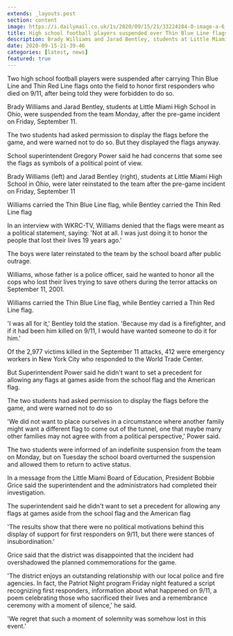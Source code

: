 ```yaml
---
extends: _layouts.post
section: content
image: https://i.dailymail.co.uk/1s/2020/09/15/21/33224284-0-image-a-6_1600200258926.jpg 
title: High school football players suspended over Thin Blue Line flags 
description: Brady Williams and Jarad Bentley, students at Little Miami High School in Ohio, were later reinstated to the team by the school board after the pre-game incident on Friday, September 11. 
date: 2020-09-15-21-39-46 
categories: [latest, news] 
featured: true 
--- 
```

Two high school football players were suspended after carrying Thin Blue Line and Thin Red Line flags onto the field to honor first responders who died on 9/11, after being told they were forbidden to do so.

Brady Williams and Jarad Bentley, students at Little Miami High School in Ohio, were suspended from the team Monday, after the pre-game incident on Friday, September 11.

The two students had asked permission to display the flags before the game, and were warned not to do so. But they displayed the flags anyway. 

School superintendent Gregory Power said he had concerns that some see the flags as symbols of a political point of view. 

Brady Williams (left) and Jarad Bentley (right), students at Little Miami High School in Ohio, were later reinstated to the team after the pre-game incident on Friday, September 11

Williams carried the Thin Blue Line flag, while Bentley carried the Thin Red Line flag

In an interview with WKRC-TV, Williams denied that the flags were meant as a political statement, saying: 'Not at all. I was just doing it to honor the people that lost their lives 19 years ago.' 

The boys were later reinstated to the team by the school board after public outrage. 

Williams, whose father is a police officer, said he wanted to honor all the cops who lost their lives trying to save others during the terror attacks on September 11, 2001. 

Williams carried the Thin Blue Line flag, while Bentley carried a Thin Red Line flag.

'I was all for it,' Bentley told the station. 'Because my dad is a firefighter, and if it had been him killed on 9/11, I would have wanted someone to do it for him.'

Of the 2,977 victims killed in the September 11 attacks, 412 were emergency workers in New York City who responded to the World Trade Center.

But Superintendent Power said he didn't want to set a precedent for allowing any flags at games aside from the school flag and the American flag.

The two students had asked permission to display the flags before the game, and were warned not to do so

'We did not want to place ourselves in a circumstance where another family might want a different flag to come out of the tunnel, one that maybe many other families may not agree with from a political perspective,' Power said.

The two students were informed of an indefinite suspension from the team on Monday, but on Tuesday the school board overturned the suspension and allowed them to return to active status. 

In a message from the Little Miami Board of Education, President Bobbie Grice said the superintendent and the administrators had completed their investigation. 

The superintendent said he didn't want to set a precedent for allowing any flags at games aside from the school flag and the American flag

'The results show that there were no political motivations behind this display of support for first responders on 9/11, but there were stances of insubordination.'

Grice said that the district was disappointed that the incident had overshadowed the planned commemorations for the game. 

'The district enjoys an outstanding relationship with our local police and fire agencies. In fact, the Patriot Night program Friday night featured a script recognizing first responders, information about what happened on 9/11, a poem celebrating those who sacrificed their lives and a remembrance ceremony with a moment of silence,' he said. 

'We regret that such a moment of solemnity was somehow lost in this event.'  

